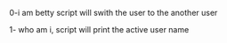 0-i am betty script will swith the user to the another user

1- who am i, script will print the active user name
